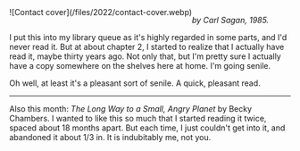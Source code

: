 <!--
.. title: Contact
.. slug: contact
.. date: 2022-03-19 23:01:53 UTC-05:00
.. tags: media,fiction,book,novel,science-fiction
-->

<span style="float: left">
![Contact cover](/files/2022/contact-cover.webp)
</span>

*by Carl Sagan, 1985.*

I put this into my library queue as it's highly regarded in some parts, and I'd
never read it. But at about chapter 2, I started to realize that I actually
have read it, maybe thirty years ago. Not only that, but I'm pretty sure I
actually have a copy somewhere on the shelves here at home. I'm going senile.

Oh well, at least it's a pleasant sort of senile. A quick, pleasant read.

---

Also this month: *The Long Way to a Small, Angry Planet* by Becky Chambers.
I wanted to like this so much that I started reading it twice, spaced about
18 months apart. But each time, I just couldn't get into it, and abandoned it
about 1/3 in. It is indubitably me, not you.

<br style="clear: left" />

